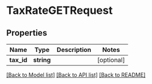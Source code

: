 # TaxRateGETRequest

## Properties
Name | Type | Description | Notes
------------ | ------------- | ------------- | -------------
**tax_id** | **string** |  | [optional] 

[[Back to Model list]](../README.md#documentation-for-models) [[Back to API list]](../README.md#documentation-for-api-endpoints) [[Back to README]](../README.md)


